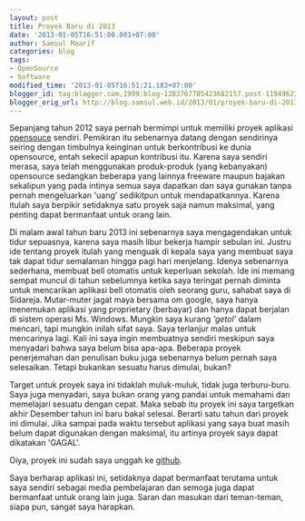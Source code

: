 ```yaml
---
layout: post
title: Proyek Baru di 2013
date: '2013-01-05T16:51:00.001+07:00'
author: Samsul Maarif
categories: blog
tags:
- OpenSource
- Software
modified_time: '2013-01-05T16:51:21.183+07:00'
blogger_id: tag:blogger.com,1999:blog-1383767785423682157.post-1194962340608559870
blogger_orig_url: http://blog.samsul.web.id/2013/01/proyek-baru-di-2013.html
---
```


Sepanjang tahun 2012 saya pernah bermimpi untuk memiliki proyek aplikasi [opensouce](http://www.opensource.org) sendiri. Pemikiran itu sebenarnya datang dengan sendirinya seiring dengan timbulnya keinginan untuk berkontribusi ke dunia opensource, entah sekecil apapun kontribusi itu. Karena saya sendiri merasa, saya telah menggunakan produk-produk (yang kebanyakan) opensource sedangkan beberapa yang lainnya freeware maupun bajakan sekalipun yang pada intinya semua saya dapatkan dan saya gunakan tanpa pernah mengeluarkan 'uang' sedikitpun untuk mendapatkannya. Karena itulah saya berpikir setidaknya satu proyek saja namun maksimal, yang penting dapat bermanfaat untuk orang lain.

Di malam awal tahun baru 2013 ini sebenarnya saya mengagendakan untuk tidur sepuasnya, karena saya masih libur bekerja hampir sebulan ini. Justru ide tentang proyek itulah yang menguak di kepala saya yang membuat saya tak dapat tidur semalaman hingga pagi hari menjelang. Idenya sebenarnya sederhana, membuat bell otomatis untuk keperluan sekolah. Ide ini memang sempat muncul di tahun sebelumnya ketika saya teringat pernah diminta untuk mencarikan aplikasi bell otomatis oleh seorang guru, sahabat saya di Sidareja. Mutar-muter jagat maya bersama om google, saya hanya menemukan aplikasi yang proprietary (berbayar) dan hanya dapat berjalan di sistem operasi Ms. Windows. Mungkin saya kurang _'getol'_ dalam mencari, tapi mungkin inilah sifat saya. Saya terlanjur malas untuk mencarinya lagi. Kali ini saya ingin membuatnya sendiri meskipun saya menyadari bahwa saya belum bisa apa-apa. Beberapa proyek penerjemahan dan penulisan buku juga sebenarnya belum pernah saya selesaikan. Tetapi bukankan sesuatu harus dimulai, bukan?

Target untuk proyek saya ini tidaklah muluk-muluk, tidak juga terburu-buru. Saya juga menyadari, saya bukan orang yang pandai untuk memahami dan memelajari sesuatu dengan cepat. Maka sebab itu proyek ini saya targetkan akhir Desember tahun ini baru bakal selesai. Berarti satu tahun dari proyek ini dimulai. Jika sampai pada waktu tersebut aplikasi yang saya buat masih belum dapat digunakan dengan maksimal, itu artinya proyek saya dapat dikatakan 'GAGAL'.

Oiya, proyek ini sudah saya unggah ke [github](https://github.com/samsulmaarif/BellOtomatis "Social Coding").

Saya berharap aplikasi ini, setidaknya dapat bermanfaat terutama untuk saya sendiri sebagai media pembelajaran dan semoga juga dapat bermanfaat untuk orang lain juga. Saran dan masukan dari teman-teman, siapa pun, sangat saya harapkan.
